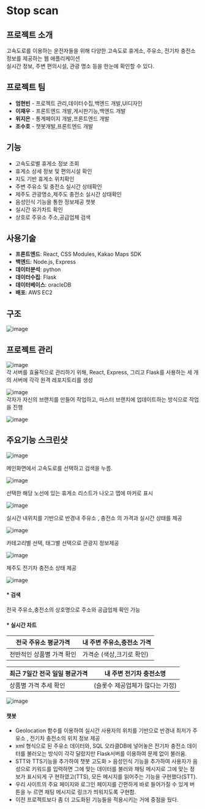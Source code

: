 # Stop scan

## 프로젝트 소개 
고속도로를 이용하는 운전자들을 위해 다양한 고속도로 휴게소, 주유소, 전기차 충전소 정보를 제공하는 웹 애플리케이션<br>
실시간 정보, 주변 편의시설, 관광 명소 등을 한눈에 확인할 수 있다.

## 프로젝트 팀 
- **엄현빈** - 프로젝트 관리,데이터수집,백엔드 개발,UI디자인 
- **이재우** - 프론트엔드 개발,게시판기능,백엔드 개발
- **위지은** - 통계페이지 개발,프론트엔드 개발 
- **조수호** - 챗봇개발,프론트엔드 개발


## 기능
- 고속도로별 휴게소 정보 조회 
- 휴게소 상세 정보 및 편의시설 확인
- 지도 기반 휴게소 위치확인
- 주변 주유소 및 충전소 실시간 상태확인 
- 제주도 관광명소,제주도 충전소 실시간 상태확인
- 음성인식 기능을 통한 정보제공 챗봇
- 실시간 유가차트 확인 
- 상호로 주유소 주소,공급업체 검색

## 사용기술

- **프론트엔드**: React, CSS Modules, Kakao Maps SDK
- **백엔드**: Node.js, Express
- **데이터분석**: python
- **데이터수집**: Flask
- **데이터베이스**: oracleDB
- **배포**: AWS EC2
  
## 구조
![image](./readmeImg/구조.PNG)   


## 프로젝트 관리 

![image](./readmeImg/1.png)   
각 서버를 효율적으로 관리하기 위해, React, Express, 그리고 Flask를 사용하는 세 개의 서버에 각각 원격 레포지토리를 생성

   
![image](./readmeImg/2.png)   
각자가 자신의 브랜치를 만들어 작업하고, 마스터 브랜치에 업데이트하는 방식으로 작업을 진행

![image](./readmeImg/3.png)


## 주요기능 스크린샷 


![image](./readmeImg/메인화면검색.png)   

메인화면에서 고속도로를 선택하고 검색을 누름.

![image](./readmeImg/동해.png)  

선택한 해당 노선에 있는 휴게소 리스트가 나오고 맵에 마커로 표시

![image](./readmeImg/주유소찾기.png)   

실시간 내위치를 기반으로 반경내 주유소 , 충전소 의 가격과 실시간 상태를 제공

![image](./readmeImg/제주관광.png)   

카테고리별 선택, 태그별 선택으로 관광지 정보제공

![image](./readmeImg/제주전기차충전소.png)

제주도 전기차 충전소 상태 제공

![image](./readmeImg/통계.png)   
#### * 검색
전국 주유소,충전소의 상호명으로 주소와 공급업체 확인 가능  
#### * 실시간 차트   
  | 전국 주유소 평균가격     | 내 주변 주유소,충전소 가격 |
  |---|---|
  |전반적인 상품별 가격 확인    | 가격순 (색상,크기로 확인) |

  
  |최근 7일간 전국 일일 평균가격 | 내 주변 전기차 충전소명 |
  |---|---|
  |상품별 가격 추세 확인   |(슬롯수 제공업체가 많다는 가정)|



![image](./readmeImg/챗봇.png) 


#### 챗봇
- Geolocation 함수를 이용하여 실시간 사용자의 위치를 기반으로 반경내 최저가 주유소 , 전기차 충전소의 위치 정보 제공
- xml 형식으로 된 주유소 데이터와, SQL 오라클DB에 넣어놓은 전기차 충전소 데이터를 불러오는 방식이 각각 달랐지만 Flask서버를 이용하여 문제 없이 불러옴.  
- STT와 TTS기능을 추가하여 챗봇 고도화  > 음성인식 기능을 추가하여 사용자가 음성으로   키워드를 입력하면 그에 맞는 데이터를 불러와 채팅 메시지로 그에 맞는 정보가 표시되게 구  현하였고(TTS), 모든 메시지를 읽어주는 기능을 구현했다(STT).
- 우리 사이트의 주요 페이지와 로그인 페이지를 간편하게 바로 들어가질 수 있게 버튼을 누	  르면 채팅 메시지로 링크가 띄워지도록 구현함.
- 이전 프로젝트보다 좀 더 고도화된 기능들을 적용시키는 거에 중점을 뒀다.

   









